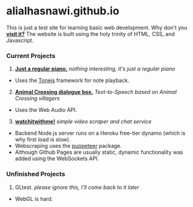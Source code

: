 # alialhasnawi.github.io

This is just a test site for learning basic web development. Why don't you **[visit it?](https://alialhasnawi.github.io/)**
The  website is built using the holy trinity of HTML, CSS, and Javascript.

### Current Projects
1. **[Just a regular piano.](https://alialhasnawi.github.io/piano/)** *nothing interesting, it's just a regular piano*
- Uses the [Tonejs](https://tonejs.github.io/) framework for note playback.

2. **[Animal Crossing dialogue box.](https://alialhasnawi.github.io/animal/)** *Text-to-Speech based on Animal Crossing villagers*
- Uses the Web Audio API.

3. **[watchitwithme!](https://alialhasnawi.github.io/watch/)** *simple video scraper and chat service*
- Backend Node.js server runs on a Heroku free-tier dynamo (which is why first load is slow).
- Webscraping uses the [puppeteer](https://pptr.dev/) package.
- Although Github Pages are usually static, dynamic functionality was added using the WebSockets API.

### Unfinished Projects
1. GLtest. *please ignore this, I'll come back to it later*
- WebGL is hard.
